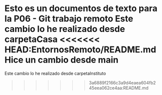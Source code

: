 Esto es un documentos de texto para la P06 - Git trabajo remoto
Este cambio lo he realizado desde carpetaCasa
<<<<<<< HEAD:EntornosRemoto/README.md
Hice un cambio desde main
=======
Este cambio lo he realizado desde carpetaInstituto
>>>>>>> 3a6889f2166c3a9d4eaea604fb245eea062ce4aa:README.md
